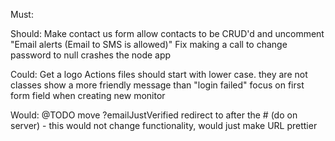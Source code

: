 Must:

Should:
Make contact us form
allow contacts to be CRUD'd and uncomment "Email alerts (Email to SMS is allowed)"
Fix making a call to change password to null crashes the node app

Could:
Get a logo
Actions files should start with lower case. they are not classes
show a more friendly message than "login failed"
focus on first form field when creating new monitor

Would:
@TODO move ?emailJustVerified redirect to after the # (do on server) - this would not change functionality, would just make URL prettier
